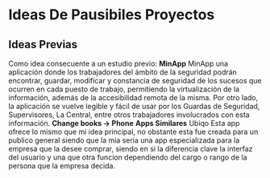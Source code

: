 # Ideas De Pausibiles Proyectos

## Ideas Previas
Como idea consecuente a un estudio previo:
**MinApp**
MinApp una aplicación donde los trabajadores del ámbito de la seguridad podrán encontrar, guardar, modificar y
constancia de seguridad de los sucesos que ocurren en cada puesto de trabajo, permitiendo la virtualización de la
información, además de la accesibilidad remota de la misma. Por otro lado, la aplicación se vuelve legible y fácil de
usar por los Guardas de Seguridad, Supervisores, La Central, entre otros trabajadores involucrados con esta
información.
**Change books -> Phone**
**Apps Similares**
Ubiqo 
Esta app ofrece lo mismo que mi idea principal, no obstante esta fue creada para un publico general siendo que la mia seria una app especializada para la empresa que la desee comprar, siendo en si la diferencia clave la interfaz del usuario y una que otra funcion dependiendo del cargo o rango de la persona que la empresa decida.
